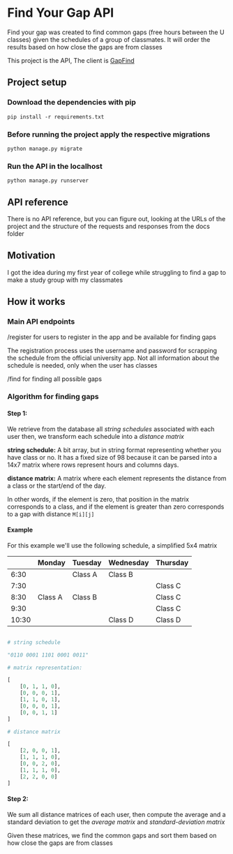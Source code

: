 # Find Your Gap API

Find your gap was created to find common gaps (free hours between the U classes) given the schedules of a group of classmates. It will order the results based on how close the gaps are from classes

This project is the API, The client is [GapFind](https://github.com/dgop92/GFind)

## Project setup

### Download the dependencies with pip

```
pip install -r requirements.txt
```

### Before running the project apply the respective migrations

```
python manage.py migrate
```

### Run the API in the localhost

```
python manage.py runserver
```

## API reference

There is no API reference, but you can figure out, looking at the URLs of the project and the structure of the requests and responses from the docs folder

## Motivation

I got the idea during my first year of college while struggling to find a gap to make a study group with my classmates

## How it works

### Main API endpoints

/register for users to register in the app and be available for finding gaps

The registration process uses the username and password for scrapping the schedule from the official university app. Not all information about the schedule is needed, only when the user has classes

/find for finding all possible gaps

### Algorithm for finding gaps

#### Step 1:

We retrieve from the database all _string schedules_ associated with each user then, we transform each schedule into a _distance matrix_

**string schedule:** A bit array, but in string format representing whether you have class or no. It has a fixed size of 98 because it can be parsed into a 14x7 matrix where rows represent hours and columns days.

**distance matrix:** A matrix where each element represents the distance from a class or the start/end of the day.

In other words, if the element is zero, that position in the matrix corresponds to a class, and if the element is greater than zero corresponds to a gap with distance `M[i][j]`

#### Example

For this example we'll use the following schedule, a simplified 5x4 matrix

|       | Monday  | Tuesday | Wednesday | Thursday |
|-------|---------|---------|-----------|----------|
| 6:30  |         | Class A | Class B   |          |
| 7:30  |         |         |           | Class C  |
| 8:30  | Class A | Class B |           | Class C  |
| 9:30  |         |         |           | Class C  |
| 10:30 |         |         | Class D   | Class D  |


```python

# string schedule

"0110 0001 1101 0001 0011"

# matrix representation:

[
    [0, 1, 1, 0],
    [0, 0, 0, 1],
    [1, 1, 0, 1],
    [0, 0, 0, 1],
    [0, 0, 1, 1]
]

# distance matrix

[
    [2, 0, 0, 1],
    [1, 1, 1, 0],
    [0, 0, 2, 0],
    [1, 1, 1, 0],
    [2, 2, 0, 0]
]


```

#### Step 2:

We sum all distance matrices of each user, then compute the average and a standard deviation to get the _average matrix_ and _standard-deviation matrix_

Given these matrices, we find the common gaps and sort them based on how close the gaps are from classes
